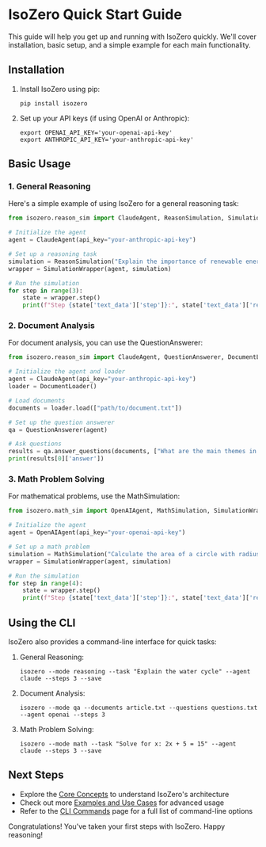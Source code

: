# IsoZero Quick Start Guide

This guide will help you get up and running with IsoZero quickly. We'll cover installation, basic setup, and a simple example for each main functionality.

## Installation

1. Install IsoZero using pip:
   ```
   pip install isozero
   ```

2. Set up your API keys (if using OpenAI or Anthropic):
   ```
   export OPENAI_API_KEY='your-openai-api-key'
   export ANTHROPIC_API_KEY='your-anthropic-api-key'
   ```

## Basic Usage

### 1. General Reasoning

Here's a simple example of using IsoZero for a general reasoning task:

```python
from isozero.reason_sim import ClaudeAgent, ReasonSimulation, SimulationWrapper

# Initialize the agent
agent = ClaudeAgent(api_key="your-anthropic-api-key")

# Set up a reasoning task
simulation = ReasonSimulation("Explain the importance of renewable energy", max_steps=3)
wrapper = SimulationWrapper(agent, simulation)

# Run the simulation
for step in range(3):
    state = wrapper.step()
    print(f"Step {state['text_data']['step']}:", state['text_data']['reasoning'][-1])
```

### 2. Document Analysis

For document analysis, you can use the QuestionAnswerer:

```python
from isozero.reason_sim import ClaudeAgent, QuestionAnswerer, DocumentLoader

# Initialize the agent and loader
agent = ClaudeAgent(api_key="your-anthropic-api-key")
loader = DocumentLoader()

# Load documents
documents = loader.load(["path/to/document.txt"])

# Set up the question answerer
qa = QuestionAnswerer(agent)

# Ask questions
results = qa.answer_questions(documents, ["What are the main themes in this document?"])
print(results[0]['answer'])
```

### 3. Math Problem Solving

For mathematical problems, use the MathSimulation:

```python
from isozero.math_sim import OpenAIAgent, MathSimulation, SimulationWrapper

# Initialize the agent
agent = OpenAIAgent(api_key="your-openai-api-key")

# Set up a math problem
simulation = MathSimulation("Calculate the area of a circle with radius 5 cm", max_steps=4)
wrapper = SimulationWrapper(agent, simulation)

# Run the simulation
for step in range(4):
    state = wrapper.step()
    print(f"Step {state['text_data']['step']}:", state['text_data']['reasoning'][-1])
```

## Using the CLI

IsoZero also provides a command-line interface for quick tasks:

1. General Reasoning:
   ```
   isozero --mode reasoning --task "Explain the water cycle" --agent claude --steps 3 --save
   ```

2. Document Analysis:
   ```
   isozero --mode qa --documents article.txt --questions questions.txt --agent openai --steps 3
   ```

3. Math Problem Solving:
   ```
   isozero --mode math --task "Solve for x: 2x + 5 = 15" --agent claude --steps 3 --save
   ```

## Next Steps

- Explore the [Core Concepts](./Core-Concepts) to understand IsoZero's architecture
- Check out more [Examples and Use Cases](./Examples) for advanced usage
- Refer to the [CLI Commands](./CLI-Commands) page for a full list of command-line options

Congratulations! You've taken your first steps with IsoZero. Happy reasoning!